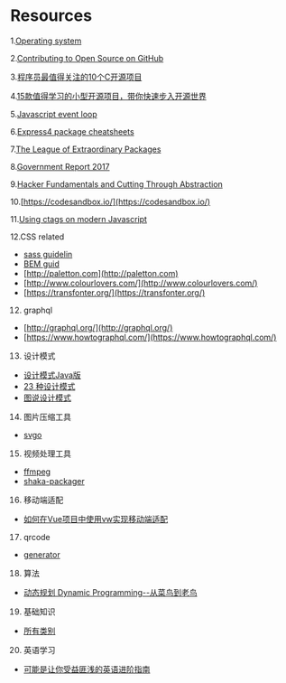# Resources

1.[Operating system](https://chyyuu.gitbooks.io/ucorebook/content/index.html)

2.[Contributing to Open Source on GitHub](https://guides.github.com/activities/contributing-to-open-source/)

3.[程序员最值得关注的10个C开源项目](https://news.cnblogs.com/n/506775/)

4.[15款值得学习的小型开源项目，带你快速步入开源世界](http://code.csdn.net/news/2822568)

5.[Javascript event loop](https://www.youtube.com/watch?v=8aGhZQkoFbQ)

6.[Express4 package cheatsheets](https://github.com/azat-co/cheatsheets/tree/master/express4)

7.[The League of Extraordinary Packages](http://thephpleague.com/)

8.[Government Report 2017](http://t.cn/Ri9y6LJ)

9.[Hacker Fundamentals and Cutting Through Abstraction](https://www.youtube.com/watch?v=kSuq3Ry9PLQ)

10.[https://codesandbox.io/](https://codesandbox.io/)

11.[Using ctags on modern Javascript](https://dance.computer.dance/posts/2015/04/using-ctags-on-modern-javascript.html)

12.CSS related
- [sass guidelin](https://sass-guidelin.es/)
- [BEM guid](https://en.bem.info/)
- [http://paletton.com](http://paletton.com)
- [http://www.colourlovers.com/](http://www.colourlovers.com/)
- [https://transfonter.org/](https://transfonter.org/)

12. graphql
- [http://graphql.org/](http://graphql.org/)
- [https://www.howtographql.com/](https://www.howtographql.com/)

13. 设计模式

- [设计模式Java版](https://www.gitbook.com/book/quanke/design-pattern-java/details)
- [23 种设计模式](http://wiki.jikexueyuan.com/project/java-design-pattern/)
- [图说设计模式](https://design-patterns.readthedocs.io/zh_CN/latest/index.html)

14. 图片压缩工具
- [svgo](https://github.com/svg/svgo)

15. 视频处理工具
- [ffmpeg](https://ffmpeg.org/)
- [shaka-packager](https://github.com/google/shaka-packager)

16. 移动端适配
- [如何在Vue项目中使用vw实现移动端适配](https://www.w3cplus.com/mobile/vw-layout-in-vue.html) 

17. qrcode
- [generator](https://www.npmjs.com/package/qrcodejs2)

18. 算法
- [动态规划 Dynamic Programming--从菜鸟到老鸟](https://blog.csdn.net/u013309870/article/details/75193592)

19. 基础知识
- [所有类别](https://github.com/CyC2018/Interview-Notebook)

20. 英语学习
- [可能是让你受益匪浅的英语进阶指南](https://github.com/byoungd/English-level-up-tips-for-Chinese)
